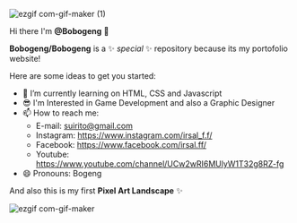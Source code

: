 ![ezgif com-gif-maker (1)](https://user-images.githubusercontent.com/91356025/136719791-80cf336a-bf15-4525-b8fa-d3e8d3f31ca2.gif)


Hi there I'm **@Bobogeng** 👋

**Bobogeng/Bobogeng** is a ✨ _special_ ✨ repository because its my portofolio website!

Here are some ideas to get you started:

- 🌱 I’m currently learning on HTML, CSS and Javascript
- 😎 I'm Interested in Game Development and also a Graphic Designer
- 📫 How to reach me:
     - E-mail: suirito@gmail.com
     - Instagram: https://www.instagram.com/irsal_f.f/
     - Facebook: https://www.facebook.com/irsal.ff/
     - Youtube: https://www.youtube.com/channel/UCw2wRI6MUlyW1T32g8RZ-fg
- 😄 Pronouns: Bogeng

And also this is my first **Pixel Art Landscape** ✨

![ezgif com-gif-maker](https://user-images.githubusercontent.com/91356025/136723301-cfef8a81-c9cc-4614-a093-c156d5824c68.gif)
